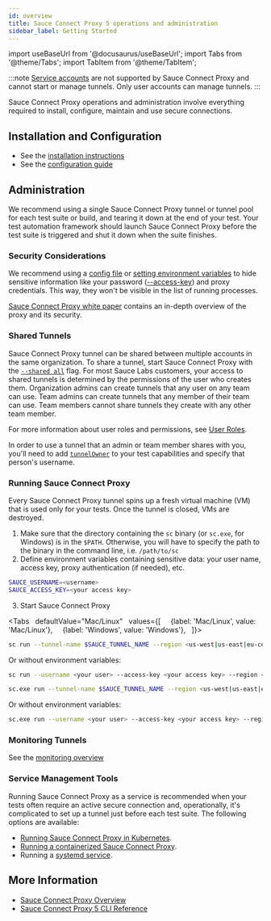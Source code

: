 ```yaml
---
id: overview
title: Sauce Connect Proxy 5 operations and administration
sidebar_label: Getting Started
---
```


import useBaseUrl from '@docusaurus/useBaseUrl';
import Tabs from '@theme/Tabs';
import TabItem from '@theme/TabItem';

:::note
[Service accounts](/basics/acct-team-mgmt/managing-service-accounts) are not supported by Sauce Connect Proxy and cannot start or manage tunnels. Only user accounts can manage tunnels.
:::

Sauce Connect Proxy operations and administration involve everything required to install, configure, maintain and use secure connections.

## Installation and Configuration

- See the [installation instructions](/secure-connections/sauce-connect-5/installation/)
- See the [configuration guide](/secure-connections/sauce-connect-5/guides/configuration/)

## Administration

We recommend using a single Sauce Connect Proxy tunnel or tunnel pool for each test suite or build, and tearing it down at the end of your test. Your test automation framework should launch Sauce Connect Proxy before the test suite is triggered and shut it down when the suite finishes.

### Security Considerations

We recommend using a [config file](/secure-connections/sauce-connect-5/guides/configuration/#config-file)
or [setting environment variables](/secure-connections/sauce-connect-5/guides/configuration/#environment-variables)
to hide sensitive information like your password ([--access-key](/dev/cli/sauce-connect-5/run/#access-key))
and proxy credentials. This way, they won't be visible in the list of running
processes.

[Sauce Connect Proxy white paper](https://saucelabs.com/resources/white-papers/sauce-connect-proxy-security-overview) contains an in-depth overview of the proxy and its security.

### Shared Tunnels

Sauce Connect Proxy tunnel can be shared between multiple accounts in the same
organization. To share a tunnel, start Sauce Connect Proxy with the [`--shared all`](/dev/cli/sauce-connect-5/run/#shared)
flag. For most Sauce Labs customers, your access to shared tunnels is determined
by the permissions of the user who creates them. Organization admins can create
tunnels that any user on any team can use. Team admins can create tunnels that
any member of their team can use. Team members cannot share tunnels they create
with any other team member.

For more information about user roles and permissions, see [User Roles](/basics/acct-team-mgmt/managing-user-info).

In order to use a tunnel that an admin or team member shares with you, you'll
need to add [`tunnelOwner`](/dev/test-configuration-options/#tunnelowner)
to your test capabilities and specify that person's username.

### Running Sauce Connect Proxy

Every Sauce Connect Proxy tunnel spins up a fresh virtual machine (VM) that is used only for your tests. Once the tunnel is closed, VMs are destroyed.

1. Make sure that the directory containing the `sc` binary (or `sc.exe`, for Windows) is in the `$PATH`. Otherwise, you will have to specify the path to the binary in the command line, i.e. `/path/to/sc`
2. Define environment variables containing sensitive data: your user name, access key, proxy authentication (if needed), etc.

```bash
SAUCE_USERNAME=<username>
SAUCE_ACCESS_KEY=<your access key>
```

3. Start Sauce Connect Proxy

<Tabs
  defaultValue="Mac/Linux"
  values={[
    {label: 'Mac/Linux', value: 'Mac/Linux'},
    {label: 'Windows', value: 'Windows'},
  ]}>

  <TabItem value="Mac/Linux">

```bash
sc run --tunnel-name $SAUCE_TUNNEL_NAME --region <us-west|us-east|eu-central>
```

Or without environment variables:

```bash
sc run --username <your user> --access-key <your access key> --region <us-west|us-east|eu-central> --tunnel-name $SAUCE_TUNNEL_NAME
```

  </TabItem>
  <TabItem value="Windows">

```bash
sc.exe run --tunnel-name $SAUCE_TUNNEL_NAME --region <us-west|us-east|eu-central>
```

Or without environment variables:

```bash
sc.exe run --username <your user> --access-key <your access key> --region <us-west|us-east|eu-central> --tunnel-name $SAUCE_TUNNEL_NAME
```

  </TabItem>
  </Tabs>

### Monitoring Tunnels

See the [monitoring overview](/secure-connections/sauce-connect-5/guides/monitoring)

### Service Management Tools

Running Sauce Connect Proxy as a service is recommended when your tests often require an active secure connection and, operationally, it's complicated to set up a tunnel just before each test suite.
The following options are available:

- [Running Sauce Connect Proxy in Kubernetes](/secure-connections/sauce-connect-5/installation/kubernetes).
- [Running a containerized Sauce Connect Proxy](/secure-connections/sauce-connect/setup-configuration/docker/#running-the-sauce-connect-proxy-container-indefinitely-in-kubernetes).
- Running a [systemd service](/secure-connections/sauce-connect-5/installation/linux/).

## More Information

- [Sauce Connect Proxy Overview](/secure-connections/sauce-connect/)
- [Sauce Connect Proxy 5 CLI Reference](/dev/cli/sauce-connect-5/)
